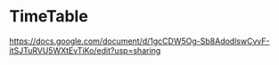 # TimeTable

https://docs.google.com/document/d/1gcCDW5Og-Sb8AdodlswCvvF-itSJTuRVU5WXtEvTiKo/edit?usp=sharing
